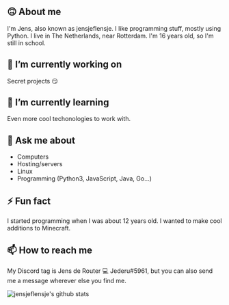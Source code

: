 ## 🙃 About me
I'm Jens, also known as jensjeflensje. I like programming stuff, mostly using Python. I live in The Netherlands, near Rotterdam. I'm 16 years old, so I'm still in school.

## 🔭 I’m currently working on
Secret projects 😏


## 🌱 I’m currently learning
Even more cool techonologies to work with.

## 💬 Ask me about
- Computers
- Hosting/servers
- Linux
- Programming (Python3, JavaScript, Java, Go...)

## ⚡ Fun fact
I started programming when I was about 12 years old. I wanted to make cool additions to Minecraft.

## 📫 How to reach me
My Discord tag is Jens de Router 💻 Jederu#5961, but you can also send me a message wherever else you find me.


![jensjeflensje's github stats](https://github-readme-stats.vercel.app/api?username=jensjeflensje)
